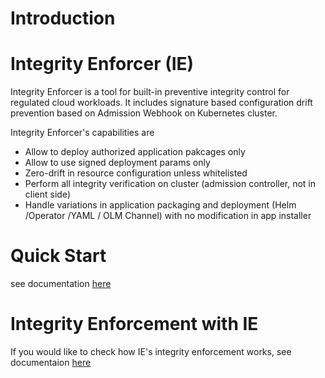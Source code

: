 # Introduction
   
# Integrity Enforcer (IE)
  Integrity Enforcer is a tool for built-in preventive integrity control for regulated cloud workloads. It includes signature based configuration drift prevention based on Admission Webhook on Kubernetes cluster.

  Integrity Enforcer's capabilities are 

  - Allow to deploy authorized application pakcages only
  - Allow to use signed deployment params only
  - Zero-drift in resource configuration unless whitelisted
  - Perform all integrity verification on cluster (admission controller, not in client side)
  - Handle variations in application packaging and deployment (Helm /Operator /YAML / OLM Channel) with no modification in app installer

# Quick Start
  see documentation [here](README_QUICK_START.md)
 
# Integrity Enforcement with IE
  If you would like to check how IE's integrity enforcement works, see documentaion [here](README_INTEGRITY_ENFORCEMENT.md)
  
